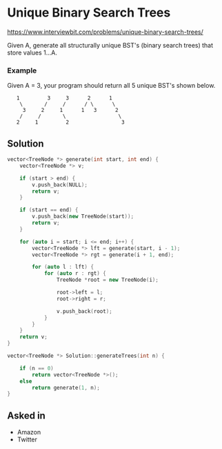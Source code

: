 # Unique Binary Search Trees

https://www.interviewbit.com/problems/unique-binary-search-trees/

Given A, generate all structurally unique BST's (binary search trees) that store values 1...A.

### Example

Given A = 3, your program should return all 5 unique BST's shown below.

```
   1         3     3      2      1
    \       /     /      / \      \
     3     2     1      1   3      2
    /     /       \                 \
   2     1         2                 3
```


## Solution
```cpp
vector<TreeNode *> generate(int start, int end) {
    vector<TreeNode *> v;

    if (start > end) {
        v.push_back(NULL);
        return v;
    }

    if (start == end) {
        v.push_back(new TreeNode(start));
        return v;
    }

    for (auto i = start; i <= end; i++) {
        vector<TreeNode *> lft = generate(start, i - 1);
        vector<TreeNode *> rgt = generate(i + 1, end);

        for (auto l : lft) {
            for (auto r : rgt) {
                TreeNode *root = new TreeNode(i);

                root->left = l;
                root->right = r;

                v.push_back(root);
            }
        }
    }
    return v;
}

vector<TreeNode *> Solution::generateTrees(int n) {

    if (n == 0)
        return vector<TreeNode *>();
    else
        return generate(1, n);
}
```

## Asked in
* Amazon
* Twitter


